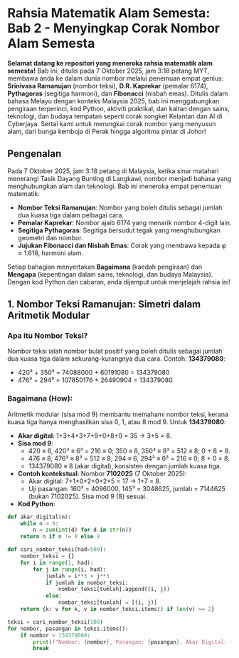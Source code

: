 # Rahsia Matematik Alam Semesta: Bab 2 - Menyingkap Corak Nombor Alam Semesta

**Selamat datang ke repositori yang meneroka rahsia matematik alam semesta!** Bab ini, ditulis pada 7 Oktober 2025, jam 3:18 petang MYT, membawa anda ke dalam dunia nombor melalui penemuan empat genius: **Srinivasa Ramanujan** (nombor teksi), **D.R. Kaprekar** (pemalar 6174), **Pythagoras** (segitiga harmoni), dan **Fibonacci** (nisbah emas). Ditulis dalam bahasa Melayu dengan konteks Malaysia 2025, bab ini menggabungkan pengiraan terperinci, kod Python, aktiviti praktikal, dan kaitan dengan sains, teknologi, dan budaya tempatan seperti corak songket Kelantan dan AI di Cyberjaya. Sertai kami untuk merungkai corak nombor yang menyusun alam, dari bunga kemboja di Perak hingga algoritma pintar di Johor!

## Pengenalan
Pada 7 Oktober 2025, jam 3:18 petang di Malaysia, ketika sinar matahari menerangi Tasik Dayang Bunting di Langkawi, nombor menjadi bahasa yang menghubungkan alam dan teknologi. Bab ini meneroka empat penemuan matematik:
- **Nombor Teksi Ramanujan**: Nombor yang boleh ditulis sebagai jumlah dua kuasa tiga dalam pelbagai cara.
- **Pemalar Kaprekar**: Nombor ajaib 6174 yang menarik nombor 4-digit lain.
- **Segitiga Pythagoras**: Segitiga bersudut tegak yang menghubungkan geometri dan nombor.
- **Jujukan Fibonacci dan Nisbah Emas**: Corak yang membawa kepada φ ≈ 1.618, harmoni alam.

Setiap bahagian menyertakan **Bagaimana** (kaedah pengiraan) dan **Mengapa** (kepentingan dalam sains, teknologi, dan budaya Malaysia). Dengan kod Python dan cabaran, anda dijemput untuk menjelajah rahsia ini!

## 1. Nombor Teksi Ramanujan: Simetri dalam Aritmetik Modular

### Apa itu Nombor Teksi?
Nombor teksi ialah nombor bulat positif yang boleh ditulis sebagai jumlah dua kuasa tiga dalam sekurang-kurangnya dua cara. Contoh: **134379080**:
- 420³ + 350³ = 74088000 + 60191080 = 134379080
- 476³ + 294³ = 107850176 + 26490904 = 134379080

### Bagaimana (How):
Aritmetik modular (sisa mod 9) membantu memahami nombor teksi, kerana kuasa tiga hanya menghasilkan sisa 0, 1, atau 8 mod 9. Untuk **134379080**:
- **Akar digital**: 1+3+4+3+7+9+0+8+0 = 35 → 3+5 = 8.
- **Sisa mod 9**:
  - 420 ≡ 6, 420³ ≡ 6³ = 216 ≡ 0; 350 ≡ 8, 350³ ≡ 8³ = 512 ≡ 8; 0 + 8 = 8.
  - 476 ≡ 8, 476³ ≡ 8³ = 512 ≡ 8; 294 ≡ 6, 294³ ≡ 6³ = 216 ≡ 0; 8 + 0 = 8.
  - 134379080 ≡ 8 (akar digital), konsisten dengan jumlah kuasa tiga.
- **Contoh kontekstual**: Nombor **7102025** (7 Oktober 2025):
  - Akar digital: 7+1+0+2+0+2+5 = 17 → 1+7 = 8.
  - Uji pasangan: 160³ = 4096000, 145³ = 3048625, jumlah = 7144625 (bukan 7102025). Sisa mod 9 (8) sesuai.
- **Kod Python**:

```python
def akar_digital(n):
    while n > 9:
        n = sum(int(d) for d in str(n))
    return n if n != 0 else 9

def cari_nombor_teksi(had=500):
    nombor_teksi = {}
    for i in range(1, had):
        for j in range(i, had):
            jumlah = i**3 + j**3
            if jumlah in nombor_teksi:
                nombor_teksi[tumlah].append((i, j))
            else:
                nombor_teksi[tumlah] = [(i, j)]
    return {k: v for k, v in nombor_teksi.items() if len(v) >= 2}

teksi = cari_nombor_teksi(500)
for nombor, pasangan in teksi.items():
    if nombor > 134379080:
        print(f"Nombor: {nombor}, Pasangan: {pasangan}, Akar Digital: {akar_digital(nomor)}")
        break
